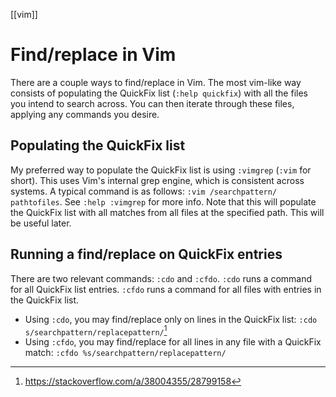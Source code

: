 [[vim]]

# Find/replace in Vim

There are a couple ways to find/replace in Vim. The most vim-like way consists of populating the QuickFix list (`:help quickfix`) with all the files you intend to search across. You can then iterate through these files, applying any commands you desire.

## Populating the QuickFix list

My preferred way to populate the QuickFix list is using `:vimgrep` (`:vim` for short). This uses Vim's internal grep engine, which is consistent across systems. A typical command is as follows: `:vim /searchpattern/ pathtofiles`. See `:help :vimgrep` for more info. Note that this will populate the QuickFix list with all matches from all files at the specified path. This will be useful later.

## Running a find/replace on QuickFix entries

There are two relevant commands: `:cdo` and `:cfdo`. `:cdo` runs a command for all QuickFix list entries. `:cfdo` runs a command for all files with entries in the QuickFix list. 

- Using `:cdo`, you may find/replace only on lines in the QuickFix list: `:cdo s/searchpattern/replacepattern/`[^1]
- Using `:cfdo`, you may find/replace for all lines in any file with a QuickFix match: `:cfdo %s/searchpattern/replacepattern/`

[^1]: <https://stackoverflow.com/a/38004355/28799158>

